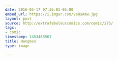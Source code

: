 ```yaml
---
date: 2016-05-17 07:36:01-05:00
embed_url: https://i.imgur.com/voUsAmw.jpg
layout: post
source: http://extrafabulouscomics.com/comic/275/
tags:
- comic
timestamp: 1463488561
title: Hangman
type: image

---
```

